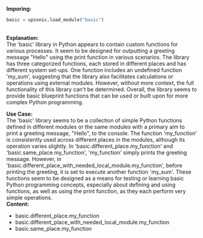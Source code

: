 <b class="custom_code_highlight_green">Imporing:</b><br>
```python
basic = upsonic.load_module("basic")
```
<br><b class="custom_code_highlight_green">Explanation:</b><br>The 'basic' library in Python appears to contain custom functions for various processes. It seem to be designed for outputting a greeting message "Hello" using the print function in various scenarios. The library has three categorized functions, each stored in different places and has different system set-ups. One function includes an undefined function 'my_sum', suggesting that the library also facilitates calculations or operations using external modules. However, without more context, the full functionality of this library can't be determined. Overall, the library seems to provide basic blueprint functions that can be used or built upon for more complex Python programming.

<b class="custom_code_highlight_green">Use Case:</b><br>The 'basic' library seems to be a collection of simple Python functions defined in different modules or the same modules with a primary aim to print a greeting message, "Hello", to the console. The function 'my_function' is consistently used across different places in the modules, although its operation varies slightly. In 'basic.different_place.my_function' and 'basic.same_place.my_function', 'my_function' simply prints the greeting message. However, in 'basic.different_place_with_needed_local_module.my_function', before printing the greeting, it is set to execute another function 'my_sum'. These functions seem to be designed as a means for testing or learning basic Python programming concepts, especially about defining and using functions, as well as using the print function, as they each perform very simple operations.
<br><b class="custom_code_highlight_green">Content:</b><br>
  - basic.different_place.my_function
  - basic.different_place_with_needed_local_module.my_function
  - basic.same_place.my_function
